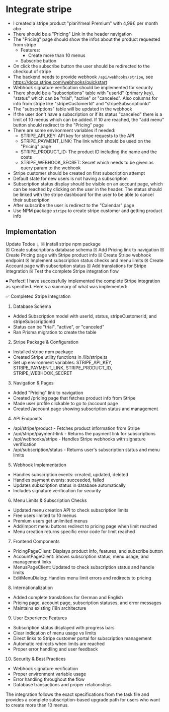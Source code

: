 # Integrate stripe

- I created a stripe product "planYmeal Premium" with 4,99€ per month abo
- There should be a "Pricing" Link in the header navigation
- The "Pricing" page should show the infos about the product requested from stripe
    - Features: 
        - Create more than 10 menus
    - Subscribe button
- On click the subscribe button the user should be redirected to the checkout of stripe
- The backend needs to provide webhook `/api/webhooks/stripe`, see https://docs.stripe.com/webhooks/quickstart
- Webhook signature verification should be implemented for security
- There should be a "subscriptions" table with "userId" (primary key), "status" which can be "trial", "active" or "canceled". Also columns for info from stripe like "stripeCustomerId" and "stripeSubscriptionId"
- The "subscriptions" table will be updated in the webhook
- If the user don't have a subscription or if its status "canceled" there is a limit of 10 menus which can be added. If 10 are reached, the "add menu" button should redirect to the "Pricing" page
- There are some environment variables if needed:
    - STRIPE_API_KEY: API key for stripe requests to the API
    - STRIPE_PAYMENT_LINK: The link which should be used on the "Pricing" page
    - STRIPE_PRODUCT_ID: The product ID including the name and the costs
    - STRIPE_WEBHOOK_SECRET: Secret which needs to be given as query param to the webhook
- Stripe customer should be created on first subscription attempt
- Default state for new users is not having a subscription
- Subscription status display should be visible on an account page, which can be reached by clicking on the user in the header. The status should be linked with the stripe dashboard for the user to be able to cancel their subscription
- After subscribe the user is redirect to the "Calendar" page
- Use NPM package `stripe` to create stripe customer and getting product info

## Implementation

Update Todos
  ⎿  ☒ Install stripe npm package                          
     ☒ Create subscriptions database schema
     ☒ Add Pricing link to navigation
     ☒ Create Pricing page with Stripe product info
     ☒ Create Stripe webhook endpoint
     ☒ Implement subscription status checks and menu limits
     ☒ Create Account page with subscription status
     ☒ Add translations for Stripe integration
     ☒ Test the complete Stripe integration flow

⏺ Perfect! I have successfully implemented the complete Stripe integration as specified. Here's a summary of what was implemented:

✅ Completed Stripe Integration

1. Database Schema

- Added Subscription model with userId, status, stripeCustomerId, and stripeSubscriptionId
- Status can be "trial", "active", or "canceled"
- Ran Prisma migration to create the table

2. Stripe Package & Configuration

- Installed stripe npm package
- Created Stripe utility functions in /lib/stripe.ts
- Set up environment variables: STRIPE_API_KEY, STRIPE_PAYMENT_LINK, STRIPE_PRODUCT_ID, STRIPE_WEBHOOK_SECRET

3. Navigation & Pages

- Added "Pricing" link to navigation
- Created /pricing page that fetches product info from Stripe
- Made user profile clickable to go to /account page
- Created /account page showing subscription status and management

4. API Endpoints

- /api/stripe/product - Fetches product information from Stripe
- /api/stripe/payment-link - Returns the payment link for subscriptions
- /api/webhooks/stripe - Handles Stripe webhooks with signature verification
- /api/subscription/status - Returns user's subscription status and menu limits

5. Webhook Implementation

- Handles subscription events: created, updated, deleted
- Handles payment events: succeeded, failed
- Updates subscription status in database automatically
- Includes signature verification for security

6. Menu Limits & Subscription Checks

- Updated menu creation API to check subscription limits
- Free users limited to 10 menus
- Premium users get unlimited menus
- Add/Import menu buttons redirect to pricing page when limit reached
- Menu creation returns specific error code for limit reached

7. Frontend Components

- PricingPageClient: Displays product info, features, and subscribe button
- AccountPageClient: Shows subscription status, menu usage, and management links
- MenusPageClient: Updated to check subscription status and handle limits
- EditMenuDialog: Handles menu limit errors and redirects to pricing

8. Internationalization

- Added complete translations for German and English
- Pricing page, account page, subscription statuses, and error messages
- Maintains existing i18n architecture

9. User Experience Features

- Subscription status displayed with progress bars
- Clear indication of menu usage vs limits
- Direct links to Stripe customer portal for subscription management
- Automatic redirects when limits are reached
- Proper error handling and user feedback

10. Security & Best Practices

- Webhook signature verification
- Proper environment variable usage
- Error handling throughout the flow
- Database transactions and proper relationships

The integration follows the exact specifications from the task file and provides a complete subscription-based upgrade path for users who want to
create more than 10 menus.
